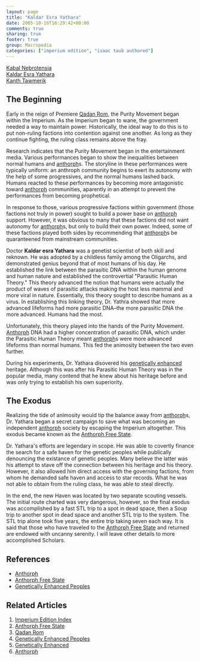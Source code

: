 ```yaml
---
layout: page
title: "Kaldar Esra Yathara"
date: 2005-10-16T16:29:42+00:00
comments: true
sharing: true
footer: true
group: Macropedia
categories: ["imperium edition", "isaac taub authored"]
---
```


<div class='row'>
	<div class='col-md-4'><a href='/macropedia/kabal-nebrotensia'>Kabal Nebrotensia</a></div>
	<div class='col-md-4'><a href='/macropedia/kaldar-esra-yathara'>Kaldar Esra Yathara</a></div>
	<div class='col-md-4'><a href='/macropedia/kanth-tawmerik'>Kanth Tawmerik</a></div>
</div>




## The Beginning

Early in the reign of Premiere [Qadan Rom](/macropedia/qadan-rom), the Purity Movement began within the Imperium. As the Imperium began to wane, the government needed a way to maintain power. Historically, the ideal way to do this is to put non-ruling factions into contention against one another. As long as they continue fighting, the ruling class remains above the fray.

Research indicates that the Purity Movement began in the entertainment media. Various performances began to show the inequalities between normal humans and [anthorph](/macropedia/anthorph)s. The storyline in these performances were typically uniform: an anthroph community begins to exert its autonomy with the help of some progressives, and the normal humans lashed back. Humans reacted to these performances by becoming more antagonistic toward [anthorph](/macropedia/anthorph) communities, aparently in an attempt to prevent the performances from becoming prophetical.

In response to those, various progressive factions within government (those factions not truly in power) sought to build a power base on [anthorph](/macropedia/anthorph) support. However, it was obvious to many that these factions did not want autonomy for [anthorph](/macropedia/anthorph)s, but only to build their own power. Indeed, some of these factions played both sides by recommending that [anthorph](/macropedia/anthorph)s be quaranteened from mainstream communities.

Doctor **Kaldar esra Yathara** was a genetist scientist of both skill and reknown. He was adopted by a childless family among the Oligarchs, and demonstrated genius beyond that of most humans of his day. He established the link between the parasitic DNA within the human genome and human nature and established the controvertial "Parasitic Human Theory." This theory advanced the notion that humans were actually the product of waves of parasitic attacks making the host less mammal and more viral in nature. Essentially, this theory sought to describe humans as a virus. In establishing this linking theory, Dr. Yathra showed that more advanced lifeforms had more parasitic DNA&ndash;the more parasitic DNA the more advanced. Humans had the most.

Unfortunately, this theory played into the hands of the Purity Movement. [Anthorph](/macropedia/anthorph) DNA had a higher concentration of parasitic DNA, which under the Parasitic Human Theory meant [anthorph](/macropedia/anthorph)s were more advanced lifeforms than normal humans. This fed the animosity between the two even further.

During his experiments, Dr. Yathara disovered his [genetically enhanced](/macropedia/genetically-enhanced-peoples) heritage. Although this was after his Parasitic Human Theory was in the popular media, many contend that he knew about his heritage before and was only trying to establish his own superiority.

## The Exodus

Realizing the tide of animosity would tip the balance away from [anthorph](/macropedia/anthorph)s, Dr. Yathara began a secret campaign to save what was becoming an independent [anthorph](/macropedia/anthorph) society by escaping the Imperium altogether. This exodus became known as the [Anthorph Free State](/macropedia/anthorph-free-state).

Dr. Yathara's efforts are legendary in scope. He was able to covertly finance the search for a safe haven for the genetic peoples while publically denouncing the existance of genetic peoples. Many believe the latter was his attempt to stave off the connection between his heritage and his theory. However, it also allowed him direct access with the governing factions, from whom he demanded safe haven and access to star records. What he was not able to obtain from the ruling class, he was able to steal directly.

In the end, the new Haven was located by two separate scouting vessels. The initial route charted was very dangerous, however, so the final exodus was accomplished by a fast STL trip to a spot in dead space, then a Soup trip to another spot in dead space and another STL trip to the system. The STL trip alone took five years, the entire trip taking seven each way. It is said that those who have traveled to the [Anthorph Free State](/macropedia/anthorph-free-state) and returned are endowed with uncanny serenity. I will leave other details to more accomplished Scholars.

## References
* [Anthorph](/macropedia/anthorph)
* [Anthorph Free State](/macropedia/anthorph-free-state)
* [Genetically Enhanced Peoples](/macropedia/genetically-enhanced-peoples)

## Related Articles

1. [Imperium Edition Index](/macropedia/imperium-edition-index)
2. [Anthorph Free State](/macropedia/anthorph-free-state)
3. [Qadan Rom](/macropedia/qadan-rom)
4. [Genetically Enhanced Peoples](/macropedia/genetically-enhanced-peoples)
5. [Genetically Enhanced](/macropedia/genetically-enhanced-peoples)
6. [Anthorph](/macropedia/anthorph)


 
